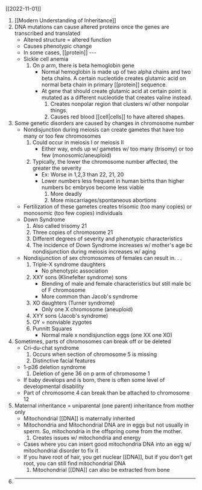 [[2022-11-01]]

1. [[Modern Understanding of Inheritance]]
2. DNA mutations can cause altered proteins once the genes are transcribed and translated
	- Altered structure = altered function
	- Causes phenotypic change
	- In some cases, [[protein]] ---
	- Sickle cell anemia
		1. On p arm, there is beta hemoglobin gene 
			- Normal hemoglobin is made up of two alpha chains and two beta chains. A certain nucleotide creates glutamic acid on normal beta chain in primary [[protein]] sequence.
			- At gene that should create glutamic acid at certain point is mutated as a different nucleotide that creates valine instead. 
				1. Creates nonpolar region that clusters w/ other nonpolar things.
				2. Causes red blood [[cell|cells]] to have altered shapes.
3. Some genetic disorders are caused by changes in chromosome number
	- Nondisjunction during meiosis can create gametes that have too many or too few chromosomes
		1. Could occur in meiosis I or meiosis II
			- Either way, ends up w/ gametes w/ too many (trisomy) or too few (monosomic/aneuploid)
		2. Typically, the lower the chromosome number affected, the greater the severity
			- Ex: Worse in 1,2,3 than 22, 21, 20
			- Lower numbers less frequent in human births than higher numbers bc embryos become less viable
				1. More deadly
				2. More miscarriages/spontaneous abortions 
	- Fertilization of these gametes creates trisomic (too many copies) or monosomic (too few copies) individuals 
	- Down Syndrome
		1. Also called trisomy 21
		2. Three copies of chromosome 21
		3. Different degrees of severity and phenotypic characteristics
		4. The incidence of Down Syndrome increases w/ mother's age bc nondisjunction during meiosis increases w/ aging
	- Nondisjunction of sex chromosomes of females can result in. . .
		1. Triple-X syndrome daughters
			- No phenotypic association 
		2. XXY sons (Klinefelter syndrome) sons
			- Blending of male and female characteristics but still male bc of F chromosome
			- More common than Jacob's syndrome
		3. XO daughters (Turner syndrome)
			- Only one X chromosome (aneuploid)
		4. XYY sons (Jacob's syndrome)
		5. OY = nonviable zygotes
		6. Punnitt Squares 
			- Normal male x nondisjunction eggs (one XX one XO)
4. Sometimes, parts of chromosomes can break off or be deleted
	- Cri-du-chat syndrome
		1. Occurs when section of chromosome 5 is missing
		2. Distinctive facial features 
	- 1-p36 deletion syndrome
		1. Deletion of gene 36 on p arm of chromosome 1
	- If baby develops and is born, there is often some level of developmental disability
	- Part of chromosome 4 can break than be attached to chromosome 12
5. Maternal inheritance = uniparental (one parent) inheritance from mother only
	- Mitochondrial [[DNA]] is maternally inherited 
	- Mitochondria and Mitochondrial DNA are in eggs but not usually in sperm. So, mitochondria in the offspring come from the mother.
		1. Creates issues w/ mitochondria and energy
	- Cases where you can insert good mitochondria DNA into an egg w/ mitochondrial disorder to fix it
	- If you have root of hair, you get nuclear [[DNA]], but if you don't get root, you can still find mitochondrial DNA
		1. Mitochondrial [[DNA]] can also be extracted from bone
6. ---